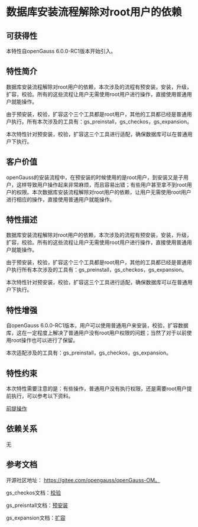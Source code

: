 # 数据库安装流程解除对root用户的依赖

## 可获得性<a name="section56086982"></a>

本特性自openGauss 6.0.0-RC1版本开始引入。

## 特性简介<a name="section35020791"></a>

数据库安装流程解除对root用户的依赖，本次涉及的流程有预安装，安装，升级，扩容，校验。所有的这些流程让用户无需使用root用户进行操作，直接使用普通用户就能操作。

由于预安装，校验，扩容这个三个工具都是root用户，其他的工具都已经是普通用户执行。所有本次涉及的工具有：gs_preinstall，gs_checkos，gs_expansion。

本次特性针对预安装，校验，扩容这三个工具进行适配，确保数据库可以在普通用户下执行。

## 客户价值<a name="section46751668"></a>

openGauss的安装流程中，在预安装的时候使用的是root用户，到安装又是子用户，这样导致用户操作起来非常麻烦，而且容易出错；有些用户甚至拿不到root用户的权限。本次数据库安装流程解除对root用户的依赖，让用户无需使用root用户进行相应的操作，直接使用普通用户就能操作。

## 特性描述<a name="section18111828"></a>

数据库安装流程解除对root用户的依赖，本次涉及的流程有预安装，安装，升级，扩容，校验。所有的这些流程让用户无需使用root用户进行操作，直接使用普通用户就能操作。

由于预安装，校验，扩容这个三个工具都是root用户，其他的工具都已经是普通用户执行所有本次涉及的工具有：gs_preinstall，gs_checkos，gs_expansion。

本次特性针对预安装，校验，扩容这三个工具进行适配，确保数据库可以在普通用户下执行。

## 特性增强<a name="section28788730"></a>

自openGauss 6.0.0-RC1版本，用户可以使用普通用户来安装，校验，扩容数据库，这在一定程度上解决了普通用户没有root用户权限的问题；当然了对于以前使用root操作也可以进行了保留。

本次适配涉及的工具有：gs_preinstall，gs_checkos，gs_expansion。

## 特性约束<a name="section06531946143616"></a>

本次特性需要注意的是：有些操作，普通用户没有执行权限，还是需要root用户提前执行，可以参考以下资料。

<a href="../InstallationGuide/前提操作.md">前提操作</a>

## 依赖关系<a name="section57771982"></a>

无

## 参考文档<a name="section57771982"></a>

开源社区地址： https://gitee.com/opengauss/openGauss-OM。

gs_checkos文档：<a href="../ToolandCommandReference/gs_check.md">校验</a>

gs_preisntall文档：<a href="../ToolandCommandReference/gs_preinstall.md">预安装</a>

gs_expansion文档：<a href="../ToolandCommandReference/gs_expansion.md">扩容</a>
